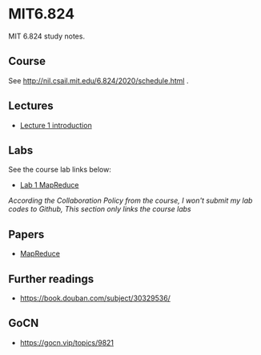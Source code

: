# MIT6.824

MIT 6.824 study notes.

## Course

See http://nil.csail.mit.edu/6.824/2020/schedule.html .

## Lectures

- [Lecture 1 introduction](lectures/lecture-1-introduction)

## Labs

See the course lab links below:

- [Lab 1 MapReduce](lectures/lecture-1-introduction)

*According the Collaboration Policy from the course, I won't submit my lab codes to Github, This section only links the course labs*

## Papers

- [MapReduce](http://nil.csail.mit.edu/6.824/2020/papers/mapreduce.pdf)

## Further readings

- https://book.douban.com/subject/30329536/

## GoCN

- https://gocn.vip/topics/9821
